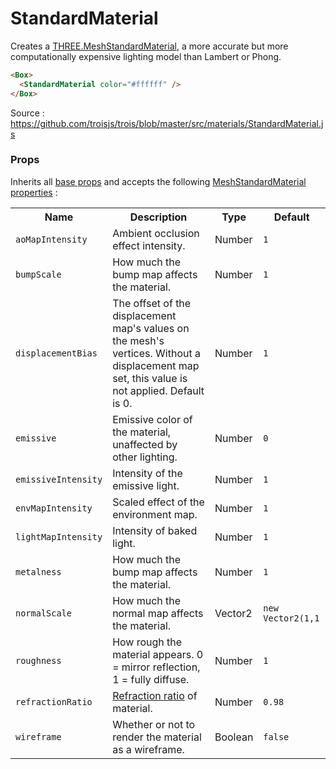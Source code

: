# StandardMaterial

Creates a [THREE.MeshStandardMaterial](https://threejs.org/docs/#api/en/materials/MeshStandardMaterial), a more accurate but more computationally expensive lighting model than Lambert or Phong.

```html
<Box>
  <StandardMaterial color="#ffffff" />
</Box>
```

Source : https://github.com/troisjs/trois/blob/master/src/materials/StandardMaterial.js

### Props

Inherits all [base props](./#props) and accepts the following [MeshStandardMaterial properties](https://threejs.org/docs/#api/en/materials/MeshStandardMaterial) :

<table>
<tbody>
  <tr>
    <th>Name</th>
    <th>Description</th>
    <th>Type</th>
    <th>Default</th>
  </tr>
  <tr><td><code>aoMapIntensity</code></td><td>Ambient occlusion effect intensity.</td><td>Number</td><td><code>1</code></td></tr>
  <tr><td><code>bumpScale</code></td><td>How much the bump map affects the material.</td><td>Number</td><td><code>1</code></td></tr>
  <tr><td><code>displacementBias</code></td><td>The offset of the displacement map's values on the mesh's vertices. Without a displacement map set, this value is not applied. Default is 0.</td><td>Number</td><td><code>1</code></td></tr>
  <tr><td><code>emissive</code></td><td>Emissive color of the material, unaffected by other lighting.</td><td>Number</td><td><code>0</code></td></tr>
  <tr><td><code>emissiveIntensity</code></td><td>Intensity of the emissive light.</td><td>Number</td><td><code>1</code></td></tr>
  <tr><td><code>envMapIntensity</code></td><td>Scaled effect of the environment map.</td><td>Number</td><td><code>1</code></td></tr>
  <tr><td><code>lightMapIntensity</code></td><td>Intensity of baked light.</td><td>Number</td><td><code>1</code></td></tr>
  <tr><td><code>metalness</code></td><td>How much the bump map affects the material.</td><td>Number</td><td><code>1</code></td></tr>
  <tr><td><code>normalScale</code></td><td>How much the normal map affects the material.</td><td>Vector2</td><td><code>new Vector2(1,1</code></td></tr>
  <tr><td><code>roughness</code></td><td>How rough the material appears. 0 = mirror reflection, 1 = fully diffuse.</td><td>Number</td><td><code>1</code></td></tr>
  <tr><td><code>refractionRatio</code></td><td><a href="https://threejs.org/docs/#api/en/materials/MeshStandardMaterial.refractionRatio" target="_blank">Refraction ratio</a> of material.</td><td>Number</td><td><code>0.98</code></td></tr>
  <tr><td><code>wireframe</code></td><td>Whether or not to render the material as a wireframe.</td><td>Boolean</td><td><code>false</code></td></tr>
</tbody>
</table>